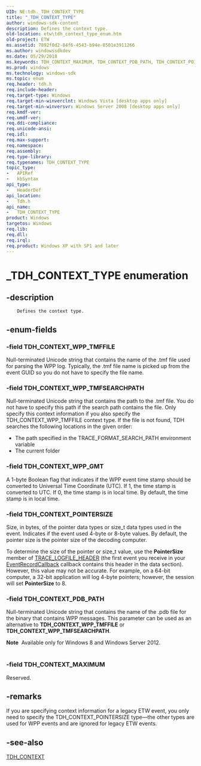 ```yaml
---
UID: NE:tdh._TDH_CONTEXT_TYPE
title: "_TDH_CONTEXT_TYPE"
author: windows-sdk-content
description: Defines the context type.
old-location: etw\tdh_context_type_enum.htm
old-project: ETW
ms.assetid: 7892f0d2-84f6-4543-b94e-8501e3911266
ms.author: windowssdkdev
ms.date: 05/29/2018
ms.keywords: TDH_CONTEXT_MAXIMUM, TDH_CONTEXT_PDB_PATH, TDH_CONTEXT_POINTERSIZE, TDH_CONTEXT_TYPE, TDH_CONTEXT_TYPE enumeration [ETW], TDH_CONTEXT_WPP_GMT, TDH_CONTEXT_WPP_TMFFILE, TDH_CONTEXT_WPP_TMFSEARCHPATH, _TDH_CONTEXT_TYPE, etw.tdh_context_type_enum, tdh.tdh_context_type_enum, tdh/TDH_CONTEXT_MAXIMUM, tdh/TDH_CONTEXT_PDB_PATH, tdh/TDH_CONTEXT_POINTERSIZE, tdh/TDH_CONTEXT_TYPE, tdh/TDH_CONTEXT_WPP_GMT, tdh/TDH_CONTEXT_WPP_TMFFILE, tdh/TDH_CONTEXT_WPP_TMFSEARCHPATH
ms.prod: windows
ms.technology: windows-sdk
ms.topic: enum
req.header: tdh.h
req.include-header: 
req.target-type: Windows
req.target-min-winverclnt: Windows Vista [desktop apps only]
req.target-min-winversvr: Windows Server 2008 [desktop apps only]
req.kmdf-ver: 
req.umdf-ver: 
req.ddi-compliance: 
req.unicode-ansi: 
req.idl: 
req.max-support: 
req.namespace: 
req.assembly: 
req.type-library: 
req.typenames: TDH_CONTEXT_TYPE
topic_type:
-	APIRef
-	kbSyntax
api_type:
-	HeaderDef
api_location:
-	Tdh.h
api_name:
-	TDH_CONTEXT_TYPE
product: Windows
targetos: Windows
req.lib: 
req.dll: 
req.irql: 
req.product: Windows XP with SP1 and later
---
```


# _TDH_CONTEXT_TYPE enumeration


## -description



		Defines the context type.
		
		
	
	


## -enum-fields




### -field TDH_CONTEXT_WPP_TMFFILE

Null-terminated Unicode string that contains the name of the .tmf file used for parsing the WPP log. Typically, the .tmf file name is picked up from the event GUID so you do not have to specify the file name.


### -field TDH_CONTEXT_WPP_TMFSEARCHPATH

Null-terminated Unicode string that contains the path to the .tmf file. You do not have to specify this path if the search path contains the file. Only specify this context information if you also specify the TDH_CONTEXT_WPP_TMFFILE context type. If the file is not found, TDH searches the following locations in the given order:

<ul>
<li>The path specified in the TRACE_FORMAT_SEARCH_PATH environment variable</li>
<li>The current folder</li>
</ul>

### -field TDH_CONTEXT_WPP_GMT

A 1-byte Boolean flag that indicates if the WPP event time stamp should be converted to Universal Time Coordinate (UTC). If 1, the time stamp is converted to UTC. If 0, the time stamp is in local time. By default, the time stamp is in local time. 


### -field TDH_CONTEXT_POINTERSIZE

Size, in bytes, of the pointer data types or size_t data types used in the event. Indicates if the event used 4-byte or 8-byte values. By default, the pointer size is the pointer size of the decoding computer.

To determine the size of the pointer or size_t value, use the <b>PointerSize</b> member of  <a href="https://msdn.microsoft.com/13fdabe6-c904-4546-b876-c145f6a6c345">TRACE_LOGFILE_HEADER</a> (the first event you receive in your <a href="https://msdn.microsoft.com/80a30faf-af1f-4440-8a17-9df44bdb2291">EventRecordCallback</a> callback contains this header in the data section). However, this value may not be accurate. For example, on a 64-bit computer, a 32-bit application will log 4-byte pointers; however, the session will set <b>PointerSize</b> to 8.


### -field TDH_CONTEXT_PDB_PATH

Null-terminated Unicode string that contains the name of the .pdb file for the binary that contains WPP messages. This parameter can be used as an alternative to <b>TDH_CONTEXT_WPP_TMFFILE</b> or <b>TDH_CONTEXT_WPP_TMFSEARCHPATH</b>.

<div class="alert"><b>Note</b>  Available only for Windows 8 and Windows Server 2012.</div>
<div> </div>

### -field TDH_CONTEXT_MAXIMUM

Reserved.


## -remarks



If you are specifying context information for a legacy ETW event, you only need to specify the TDH_CONTEXT_POINTERSIZE type—the other types are used for WPP events and are ignored for legacy ETW events.




## -see-also




<a href="https://msdn.microsoft.com/184df0af-3ac5-406f-a298-4f23826ad85e">TDH_CONTEXT</a>
 

 

